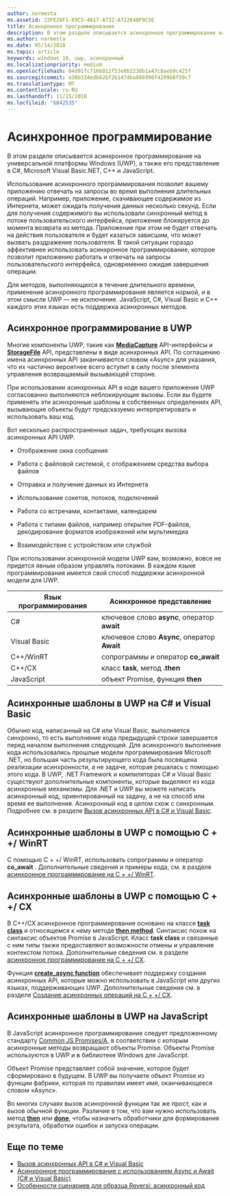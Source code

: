 ```yaml
---
author: normesta
ms.assetid: 23FE28F1-89C5-4A17-A732-A722648F9C5E
title: Асинхронное программирование
description: В этом разделе описывается асинхронное программирование на универсальной платформы Windows (UWP), а также его представление в C#, Microsoft Visual Basic.NET, C++ и JavaScript.
ms.author: normesta
ms.date: 05/14/2018
ms.topic: article
keywords: windows 10, uwp, асинхронный
ms.localizationpriority: medium
ms.openlocfilehash: 04d91fc7166812f53e8b2238b1a47c8aeb9c425f
ms.sourcegitcommit: e38b334edb82bf2b1474ba686990f4299b8f59c7
ms.translationtype: MT
ms.contentlocale: ru-RU
ms.lasthandoff: 11/15/2018
ms.locfileid: "6842535"
---
```

# <a name="asynchronous-programming"></a>Асинхронное программирование
В этом разделе описывается асинхронное программирование на универсальной платформы Windows (UWP), а также его представление в C#, Microsoft Visual Basic.NET, C++ и JavaScript.

Использование асинхронного программирования позволит вашему приложению отвечать на запросы во время выполнения длительных операций. Например, приложение, скачивающее содержимое из Интернета, может ожидать получения данных несколько секунд. Если для получения содержимого вы использовали синхронный метод в потоке пользовательского интерфейса, приложение блокируется до момента возврата из метода. Приложение при этом не будет отвечать на действия пользователя и будет казаться зависшим, что может вызвать раздражение пользователя. В такой ситуации гораздо эффективнее использовать асинхронное программирование, которое позволит приложению работать и отвечать на запросы пользовательского интерфейса, одновременно ожидая завершения операции.

Для методов, выполняющихся в течение длительного времени, применение асинхронного программирования является нормой, и в этом смысле UWP — не исключение. JavaScript, C#, Visual Basic и C++ каждого этих языках есть поддержка асинхронных методов.

## <a name="asynchronous-programming-in-the-uwp"></a>Асинхронное программирование в UWP
Многие компоненты UWP, такие как [**MediaCapture**](https://msdn.microsoft.com/library/windows/apps/BR241124) API-интерфейсы и [**StorageFile**](https://msdn.microsoft.com/library/windows/apps/BR227171) API, представлены в виде асинхронных API. По соглашению имена асинхронных API заканчиваются словом «Async» для указания, что их частично вероятнее всего вступит в силу после элемента управления возвращаемый вызывающей стороне.

При использовании асинхронных API в коде вашего приложения UWP согласованно выполняются неблокирующие вызовы. Если вы будете применять эти асинхронные шаблоны в собственных определениях API, вызывающие объекты будут предсказуемо интерпретировать и использовать ваш код.

Вот несколько распространенных задач, требующих вызова асинхронных API UWP.

-   Отображение окна сообщения

-   Работа с файловой системой, с отображением средства выбора файлов

-   Отправка и получение данных из Интернета

-   Использование сокетов, потоков, подключений

-   Работа со встречами, контактами, календарем

-   Работа с типами файлов, например открытие PDF-файлов, декодирование форматов изображений или мультимедиа

-   Взаимодействие с устройством или службой

При использовании асинхронной модели UWP вам, возможно, вовсе не придется явным образом управлять потоками. В каждом языке программирования имеется свой способ поддержки асинхронной модели для UWP.

| Язык программирования | Асинхронное представление           |
|----------------------|---------------------------------------|
| C#                   | ключевое слово **async**, оператор **await** |
| Visual Basic         | ключевое слово **Async**, оператор **Await** |
| C++/WinRT            | сопрограммы и оператор **co_await**  |
| C++/CX               | класс **task**, метод **.then**      |
| JavaScript           | объект Promise, функция **then**     |

## <a name="asynchronous-patterns-in-uwp-using-c-and-visual-basic"></a>Асинхронные шаблоны в UWP на C# и Visual Basic
Обычно код, написанный на C# или Visual Basic, выполняется синхронно, то есть выполнение кода предыдущей строки завершается перед началом выполнения следующей. Для асинхронного выполнения кода использовались прошлые модели программирования Microsoft .NET, но большая часть результирующего кода была посвящена реализации асинхронности, а не задаче, которая решалась с помощью этого кода. В UWP, .NET Framework и компиляторах C# и Visual Basic существуют дополнительные компоненты, которые выделяют из кода асинхронные механизмы. Для .NET и UWP вы можете написать асинхронный код, ориентированный на задачу, а не на способ или время ее выполнения. Асинхронный код в целом схож с синхронным. Подробнее см. в разделе [Вызов асинхронных API в C# и Visual Basic](call-asynchronous-apis-in-csharp-or-visual-basic.md).

## <a name="asynchronous-patterns-in-uwp-with-cwinrt"></a>Асинхронные шаблоны в UWP с помощью C + +/ WinRT
С помощью C + +/ WinRT, использовать сопрограммы и оператор **co_await** . Дополнительные сведения и примеры кода, см. в разделе [асинхронное программирование на C + +/ WinRT](../cpp-and-winrt-apis/concurrency.md).

## <a name="asynchronous-patterns-in-uwp-with-ccx"></a>Асинхронные шаблоны в UWP с помощью C + +/ CX
В C++/CX асинхронное программирование основано на классе [**task class**](https://msdn.microsoft.com/library/windows/apps/xaml/hh750113.aspx) и относящемся к нему методе [**then method**](https://msdn.microsoft.com/library/windows/apps/xaml/hh750044.aspx). Синтаксис похож на синтаксис объектов Promise в JavaScript. Класс **task class** и связанные с ним типы также предоставляют возможности отмены и управления контекстом потока. Дополнительные сведения см. в разделе [асинхронное программирование на C + +/ CX](asynchronous-programming-in-cpp-universal-windows-platform-apps.md).

Функция [**create\_async function**](https://msdn.microsoft.com/library/windows/apps/xaml/hh750102.aspx) обеспечивает поддержку создания асинхронных API, которые можно использовать в JavaScript или других языках, поддерживающих UWP. Дополнительные сведения см. в разделе [Создание асинхронных операций на C + +/ CX](https://msdn.microsoft.com/library/windows/apps/xaml/hh750082.aspx).

## <a name="asynchronous-patterns-in-uwp-using-javascript"></a>Асинхронные шаблоны в UWP на JavaScript
В JavaScript асинхронное программирование следует предложенному стандарту [Common JS Promises/A](http://wiki.commonjs.org/wiki/Promises/A), в соответствии с которым асинхронные методы возвращают объекты Promise. Объекты Promise используются в UWP и в библиотеке Windows для JavaScript.

Объект Promise представляет собой значение, которое будет сформировано в будущем. В UWP вы получаете объект Promise из функции фабрики, которая по правилам имеет имя, оканчивающееся словом «Async».

Во многих случаях вызов асинхронной функции так же прост, как и вызов обычной функции. Различие в том, что вам нужно использовать метод [**then**](https://msdn.microsoft.com/library/windows/apps/BR229728) или [**done**](https://msdn.microsoft.com/library/windows/apps/Hh701079), чтобы назначить обработчики для формирования результата, обработки ошибок и запуска операции.

## <a name="related-topics"></a>Еще по теме
* [Вызов асинхронных API в C# и Visual Basic](call-asynchronous-apis-in-csharp-or-visual-basic.md)
* [Асинхронное программирование с использованием Async и Await (C# и Visual Basic)](http://msdn.microsoft.com/library/hh191443(vs.110).aspx)
* [Особенности сценариев для образца Reversi: асинхронный код](https://msdn.microsoft.com/library/windows/apps/xaml/jj712233.aspx#async)
